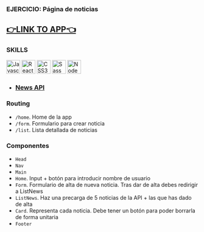 ### EJERCICIO: Página de noticias

<a href="https://6271562397b2df0084f3b267--webnewssergio.netlify.app" width="36" height="36" alt="Deploy" /><h2>👉LINK TO APP👈</h2></a>

### SKILLS 

<p align="left">
<a href="https://developer.mozilla.org/en-US/docs/Web/JavaScript" target="_blank" rel="noreferrer"><img src="https://raw.githubusercontent.com/danielcranney/readme-generator/main/public/icons/skills/javascript-colored.svg" width="36" height="36" alt="Javascript" /></a>
<a href="https://reactjs.org/" target="_blank" rel="noreferrer"><img src="https://raw.githubusercontent.com/danielcranney/readme-generator/main/public/icons/skills/react-colored.svg" width="36" height="36" alt="React" /></a>
<a href="https://www.w3.org/TR/CSS/#css" target="_blank" rel="noreferrer"><img src="https://raw.githubusercontent.com/danielcranney/readme-generator/main/public/icons/skills/css3-colored.svg" width="36" height="36" alt="CSS3" /></a>
<a href="https://sass-lang.com/" target="_blank" rel="noreferrer"><img src="https://raw.githubusercontent.com/danielcranney/readme-generator/main/public/icons/skills/sass-colored.svg" width="36" height="36" alt="Sass" /></a>
<a href="https://nodejs.org/en/" target="_blank" rel="noreferrer"><img src="https://raw.githubusercontent.com/danielcranney/readme-generator/main/public/icons/skills/nodejs-colored.svg" width="36" height="36" alt="NodeJS" /></a>
</p>


- ### [News API](https://developer.nytimes.com/apis) 

### Routing
- `/home`. Home de la app
- `/form`. Formulario para crear noticia
- `/list`. Lista detallada de noticias

### Componentes 
- `Head`
- `Nav`
- `Main`
- `Home`. Input + botón para introducir nombre de usuario
- `Form`. Formulario de alta de nueva noticia. Tras dar de alta debes redirigir a ListNews
- `ListNews`. Haz una precarga de 5 noticias de la API + las que has dado de alta
- `Card`. Representa cada noticia. Debe tener un botón para poder borrarla de forma unitaria
- `Footer`
